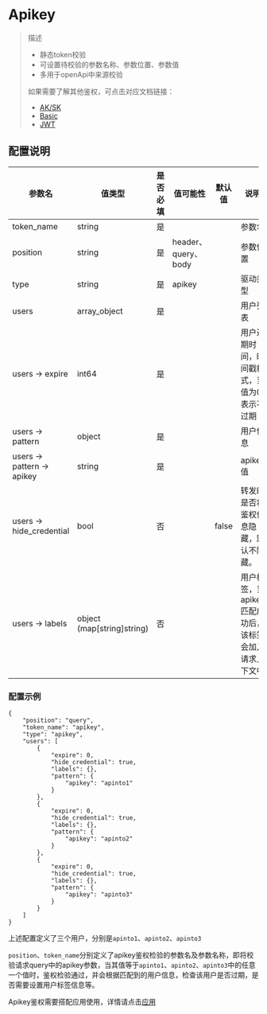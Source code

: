 # Apikey

> 描述
> * 静态token校验
> * 可设置待校验的参数名称、参数位置、参数值
> * 多用于openApi中来源校验
> 
> 如果需要了解其他鉴权，可点击对应文档链接：
> * [AK/SK](/docs/apinto/app/auth/aksk)
> * [Basic](/docs/apinto/app/auth/basic)
> * [JWT](/docs/apinto/app/auth/jwt)

## 配置说明
| 参数名                     | 值类型                     | 是否必填 | 值可能性            | 默认值 | 说明                                                   |
| -------------------------- | -------------------------- | -------- | ------------------- | ------ | ------------------------------------------------------ |
| token_name                 | string                     | 是       |                     |        | 参数名                                                 |
| position                   | string                     | 是       | header、query、body |        | 参数位置                                               |
| type                       | string                     | 是       | apikey              |        | 驱动类型                                               |
| users                      | array_object               | 是       |                     |        | 用户列表                                               |
| users -> expire            | int64                      | 是       |                     |        | 用户过期时间，时间戳格式，当值为0表示不过期            |
| users -> pattern           | object                     | 是       |                     |        | 用户信息                                               |
| users -> pattern -> apikey | string                     | 是       |                     |        | apikey值                                               |
| users -> hide_credential   | bool                       | 否       |                     | false  | 转发时是否将鉴权信息隐藏，默认不隐藏。                 |
| users -> labels            | object (map[string]string) | 否       |                     |        | 用户标签，当apikey匹配成功后，该标签会加入请求上下文中 |

### 配置示例
```shell
{
    "position": "query",
    "token_name": "apikey",
    "type": "apikey",
    "users": [
        {
            "expire": 0,
            "hide_credential": true,
            "labels": {},
            "pattern": {
                "apikey": "apinto1"
            }
        },
        {
            "expire": 0,
            "hide_credential": true,
            "labels": {},
            "pattern": {
                "apikey": "apinto2"
            }
        },
        {
            "expire": 0,
            "hide_credential": true,
            "labels": {},
            "pattern": {
                "apikey": "apinto3"
            }
        }
    ]
}
```

上述配置定义了三个用户，分别是`apinto1`、`apinto2`、`apinto3`

`position`、`token_name`分别定义了apikey鉴权检验的参数名及参数名称，即将校验请求query中的apikey参数，当其值等于`apinto1`、`apinto2`、`apinto3`中的任意一个值时，鉴权检验通过，并会根据匹配到的用户信息，检查该用户是否过期，是否需要设置用户标签信息等。

Apikey鉴权需要搭配应用使用，详情请点击[应用](/docs/apinto/app/)

